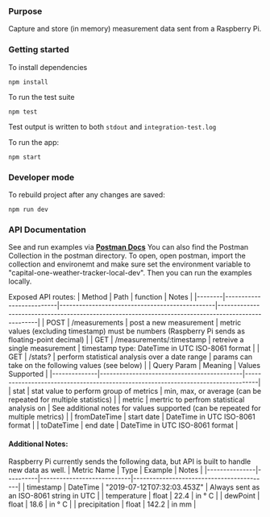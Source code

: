 ### Purpose
Capture and store (in memory) measurement data sent from a Raspberry Pi.

### Getting started
To install dependencies

    npm install

To run the test suite

    npm test

Test output is written to both `stdout` and `integration-test.log`

To run the app:

    npm start

### Developer mode
To rebuild project after any changes are saved:

    npm run dev

### API Documentation
See and run examples via **[Postman Docs](https://documenter.getpostman.com/view/623338/SVSGQBKM)**
You can also find the Postman Collection in the postman directory.
To open, open postman, import the collection and environemt and make sure set the environment variable to "capital-one-weather-tracker-local-dev". Then you can run the examples locally.

Exposed API routes:
| Method | Path                     | function                                       | Notes                                                                                              |
|--------|--------------------------|------------------------------------------------|----------------------------------------------------------------------------------------------------|
| POST   | /measurements            | post a new measurement                         | metric values (excluding timestamp) must be numbers (Raspberry Pi sends as floating-point decimal) |
| GET    | /measurements/:timestamp | retreive a single measurement                  | timestamp type: DateTime in UTC ISO-8061 format                                                    |
| GET    | /stats?<params>          | perform statistical analysis over a date range | params can take on the following values (see below)                                                |
**<params>**
| Query Param  | Meaning                                    | Values Supported                                                                 |
|--------------|--------------------------------------------|----------------------------------------------------------------------------------|
| stat         | stat value to perform group of metrics     | min, max, or average (can be repeated for multiple statistics)                   |
| metric       | mertric to perfrom statistical analysis on | See additional notes for values supported (can be repeated for multiple metrics) |
| fromDateTime | start date                                 | DateTime in UTC ISO-8061 format                                                  |
| toDateTime   | end date                                   | DateTime in UTC ISO-8061 format                                                  |

#### Additional Notes:
Raspberry Pi currently sends the following data, but API is built to handle new data as well.
| Metric Name   | Type     | Example                    | Notes                                    |
|---------------|----------|----------------------------|------------------------------------------|
| timestamp     | DateTime | "2019-07-12T07:32:03.453Z" | Always sent as an ISO-8061 string in UTC |
| temperature   | float    | 22.4                       | in ° C                                   |
| dewPoint      | float    | 18.6                       | in ° C                                   |
| precipitation | float    | 142.2                      | in mm                                    |